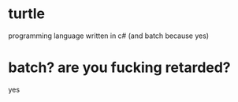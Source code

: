 # turtle
programming language written in c# (and batch because yes)
# batch? are you fucking retarded?
yes
